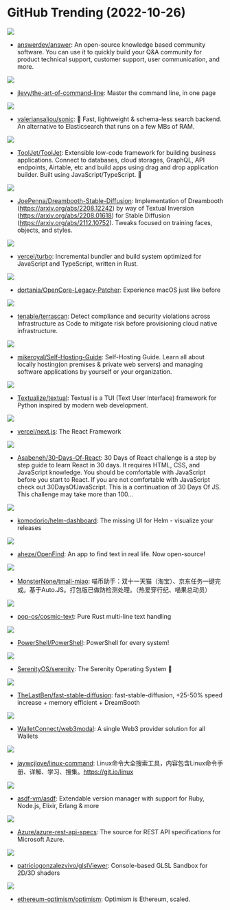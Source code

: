# GitHub Trending (2022-10-26)

![](https://img.shields.io/badge/Go-New%20286-green?style=flat-square&logo=appveyor)
- [answerdev/answer](https://github.com/answerdev/answer): An open-source knowledge based community software. You can use it to quickly build your Q&A community for product technical support, customer support, user communication, and more.

![](https://img.shields.io/badge/none-New%20587-green?style=flat-square&logo=appveyor)
- [jlevy/the-art-of-command-line](https://github.com/jlevy/the-art-of-command-line): Master the command line, in one page

![](https://img.shields.io/badge/Rust-New%20284-green?style=flat-square&logo=appveyor)
- [valeriansaliou/sonic](https://github.com/valeriansaliou/sonic): 🦔 Fast, lightweight & schema-less search backend. An alternative to Elasticsearch that runs on a few MBs of RAM.

![](https://img.shields.io/badge/JavaScript-New%2038-green?style=flat-square&logo=appveyor)
- [ToolJet/ToolJet](https://github.com/ToolJet/ToolJet): Extensible low-code framework for building business applications. Connect to databases, cloud storages, GraphQL, API endpoints, Airtable, etc and build apps using drag and drop application builder. Built using JavaScript/TypeScript. 🚀

![](https://img.shields.io/badge/Jupyter%20Notebook-New%20107-green?style=flat-square&logo=appveyor)
- [JoePenna/Dreambooth-Stable-Diffusion](https://github.com/JoePenna/Dreambooth-Stable-Diffusion): Implementation of Dreambooth (https://arxiv.org/abs/2208.12242) by way of Textual Inversion (https://arxiv.org/abs/2208.01618) for Stable Diffusion (https://arxiv.org/abs/2112.10752). Tweaks focused on training faces, objects, and styles.

![](https://img.shields.io/badge/Rust-New%202-green?style=flat-square&logo=appveyor)
- [vercel/turbo](https://github.com/vercel/turbo): Incremental bundler and build system optimized for JavaScript and TypeScript, written in Rust.

![](https://img.shields.io/badge/Python-New%20100-green?style=flat-square&logo=appveyor)
- [dortania/OpenCore-Legacy-Patcher](https://github.com/dortania/OpenCore-Legacy-Patcher): Experience macOS just like before

![](https://img.shields.io/badge/Go-New%2077-green?style=flat-square&logo=appveyor)
- [tenable/terrascan](https://github.com/tenable/terrascan): Detect compliance and security violations across Infrastructure as Code to mitigate risk before provisioning cloud native infrastructure.

![](https://img.shields.io/badge/Dockerfile-New%20522-green?style=flat-square&logo=appveyor)
- [mikeroyal/Self-Hosting-Guide](https://github.com/mikeroyal/Self-Hosting-Guide): Self-Hosting Guide. Learn all about locally hosting(on premises & private web servers) and managing software applications by yourself or your organization.

![](https://img.shields.io/badge/Python-New%20301-green?style=flat-square&logo=appveyor)
- [Textualize/textual](https://github.com/Textualize/textual): Textual is a TUI (Text User Interface) framework for Python inspired by modern web development.

![](https://img.shields.io/badge/JavaScript-New%20138-green?style=flat-square&logo=appveyor)
- [vercel/next.js](https://github.com/vercel/next.js): The React Framework

![](https://img.shields.io/badge/JavaScript-New%2054-green?style=flat-square&logo=appveyor)
- [Asabeneh/30-Days-Of-React](https://github.com/Asabeneh/30-Days-Of-React): 30 Days of React challenge is a step by step guide to learn React in 30 days. It requires HTML, CSS, and JavaScript knowledge. You should be comfortable with JavaScript before you start to React. If you are not comfortable with JavaScript check out 30DaysOfJavaScript. This is a continuation of 30 Days Of JS. This challenge may take more than 100…

![](https://img.shields.io/badge/Go-New%2055-green?style=flat-square&logo=appveyor)
- [komodorio/helm-dashboard](https://github.com/komodorio/helm-dashboard): The missing UI for Helm - visualize your releases

![](https://img.shields.io/badge/Swift-New%2067-green?style=flat-square&logo=appveyor)
- [aheze/OpenFind](https://github.com/aheze/OpenFind): An app to find text in real life. Now open-source!

![](https://img.shields.io/badge/JavaScript-New%20194-green?style=flat-square&logo=appveyor)
- [MonsterNone/tmall-miao](https://github.com/MonsterNone/tmall-miao): 喵币助手：双十一天猫（淘宝）、京东任务一键完成。基于Auto.JS。打包版已做防检测处理。（热爱穿行纪、喵果总动员）

![](https://img.shields.io/badge/Rust-New%2046-green?style=flat-square&logo=appveyor)
- [pop-os/cosmic-text](https://github.com/pop-os/cosmic-text): Pure Rust multi-line text handling

![](https://img.shields.io/badge/C%23-New%2054-green?style=flat-square&logo=appveyor)
- [PowerShell/PowerShell](https://github.com/PowerShell/PowerShell): PowerShell for every system!

![](https://img.shields.io/badge/C%2B%2B-New%2045-green?style=flat-square&logo=appveyor)
- [SerenityOS/serenity](https://github.com/SerenityOS/serenity): The Serenity Operating System 🐞

![](https://img.shields.io/badge/Python-New%20128-green?style=flat-square&logo=appveyor)
- [TheLastBen/fast-stable-diffusion](https://github.com/TheLastBen/fast-stable-diffusion): fast-stable-diffusion, +25-50% speed increase + memory efficient + DreamBooth

![](https://img.shields.io/badge/TypeScript-New%2017-green?style=flat-square&logo=appveyor)
- [WalletConnect/web3modal](https://github.com/WalletConnect/web3modal): A single Web3 provider solution for all Wallets

![](https://img.shields.io/badge/Markdown-New%20135-green?style=flat-square&logo=appveyor)
- [jaywcjlove/linux-command](https://github.com/jaywcjlove/linux-command): Linux命令大全搜索工具，内容包含Linux命令手册、详解、学习、搜集。https://git.io/linux

![](https://img.shields.io/badge/Shell-New%2020-green?style=flat-square&logo=appveyor)
- [asdf-vm/asdf](https://github.com/asdf-vm/asdf): Extendable version manager with support for Ruby, Node.js, Elixir, Erlang & more

![](https://img.shields.io/badge/none-New%203-green?style=flat-square&logo=appveyor)
- [Azure/azure-rest-api-specs](https://github.com/Azure/azure-rest-api-specs): The source for REST API specifications for Microsoft Azure.

![](https://img.shields.io/badge/C%2B%2B-New%2016-green?style=flat-square&logo=appveyor)
- [patriciogonzalezvivo/glslViewer](https://github.com/patriciogonzalezvivo/glslViewer): Console-based GLSL Sandbox for 2D/3D shaders

![](https://img.shields.io/badge/Go-New%2021-green?style=flat-square&logo=appveyor)
- [ethereum-optimism/optimism](https://github.com/ethereum-optimism/optimism): Optimism is Ethereum, scaled.

